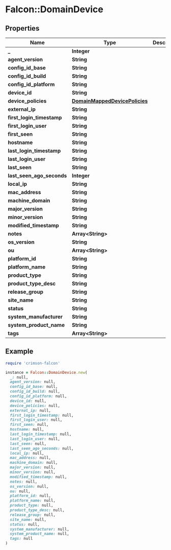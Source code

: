 # Falcon::DomainDevice

## Properties

| Name | Type | Description | Notes |
| ---- | ---- | ----------- | ----- |
| **_** | **Integer** |  |  |
| **agent_version** | **String** |  | [optional] |
| **config_id_base** | **String** |  | [optional] |
| **config_id_build** | **String** |  | [optional] |
| **config_id_platform** | **String** |  | [optional] |
| **device_id** | **String** |  |  |
| **device_policies** | [**DomainMappedDevicePolicies**](DomainMappedDevicePolicies.md) |  | [optional] |
| **external_ip** | **String** |  | [optional] |
| **first_login_timestamp** | **String** |  | [optional] |
| **first_login_user** | **String** |  | [optional] |
| **first_seen** | **String** |  | [optional] |
| **hostname** | **String** |  | [optional] |
| **last_login_timestamp** | **String** |  | [optional] |
| **last_login_user** | **String** |  | [optional] |
| **last_seen** | **String** |  | [optional] |
| **last_seen_ago_seconds** | **Integer** |  | [optional] |
| **local_ip** | **String** |  | [optional] |
| **mac_address** | **String** |  | [optional] |
| **machine_domain** | **String** |  | [optional] |
| **major_version** | **String** |  | [optional] |
| **minor_version** | **String** |  | [optional] |
| **modified_timestamp** | **String** |  | [optional] |
| **notes** | **Array&lt;String&gt;** |  | [optional] |
| **os_version** | **String** |  | [optional] |
| **ou** | **Array&lt;String&gt;** |  | [optional] |
| **platform_id** | **String** |  | [optional] |
| **platform_name** | **String** |  | [optional] |
| **product_type** | **String** |  | [optional] |
| **product_type_desc** | **String** |  | [optional] |
| **release_group** | **String** |  | [optional] |
| **site_name** | **String** |  | [optional] |
| **status** | **String** |  | [optional] |
| **system_manufacturer** | **String** |  | [optional] |
| **system_product_name** | **String** |  | [optional] |
| **tags** | **Array&lt;String&gt;** |  | [optional] |

## Example

```ruby
require 'crimson-falcon'

instance = Falcon::DomainDevice.new(
  _: null,
  agent_version: null,
  config_id_base: null,
  config_id_build: null,
  config_id_platform: null,
  device_id: null,
  device_policies: null,
  external_ip: null,
  first_login_timestamp: null,
  first_login_user: null,
  first_seen: null,
  hostname: null,
  last_login_timestamp: null,
  last_login_user: null,
  last_seen: null,
  last_seen_ago_seconds: null,
  local_ip: null,
  mac_address: null,
  machine_domain: null,
  major_version: null,
  minor_version: null,
  modified_timestamp: null,
  notes: null,
  os_version: null,
  ou: null,
  platform_id: null,
  platform_name: null,
  product_type: null,
  product_type_desc: null,
  release_group: null,
  site_name: null,
  status: null,
  system_manufacturer: null,
  system_product_name: null,
  tags: null
)
```

